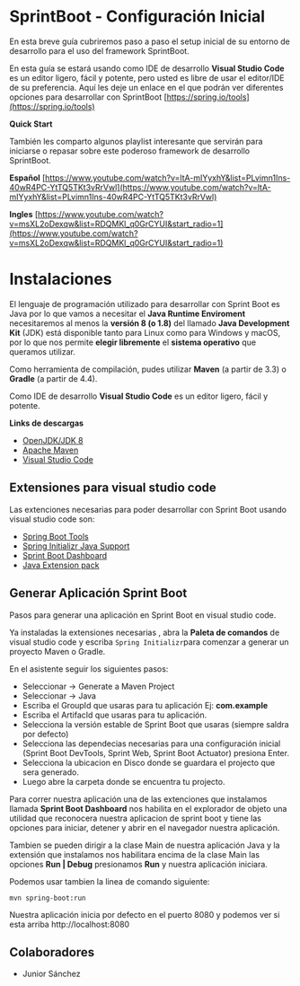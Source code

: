 # SprintBoot - Configuración Inicial

En esta breve guía cubriremos paso a paso el setup inicial de su entorno de desarrollo para el uso del framework SprintBoot. 

En esta guía se estará usando como IDE de desarrollo **Visual Studio Code**  es un editor ligero, fácil y potente, pero usted es libre de usar el editor/IDE de su preferencia. Aquí les deje un enlace en el que podrán ver diferentes opciones para desarrollar con SprintBoot  [https://spring.io/tools](https://spring.io/tools)

**Quick Start** 

También les comparto algunos playlist interesante que servirán para iniciarse o repasar sobre este poderoso framework de desarrollo SprintBoot.

**Español**
[https://www.youtube.com/watch?v=ltA-mIYyxhY&list=PLvimn1Ins-40wR4PC-YtTQ5TKt3vRrVwl](https://www.youtube.com/watch?v=ltA-mIYyxhY&list=PLvimn1Ins-40wR4PC-YtTQ5TKt3vRrVwl)

**Ingles**
[https://www.youtube.com/watch?v=msXL2oDexqw&list=RDQMKl_q0GrCYUI&start_radio=1](https://www.youtube.com/watch?v=msXL2oDexqw&list=RDQMKl_q0GrCYUI&start_radio=1) 

# Instalaciones

El lenguaje de programación utilizado para desarrollar con Sprint Boot es Java por lo que vamos a necesitar el **Java Runtime Enviroment** necesitaremos al menos  la **versión 8 (o 1.8)** del llamado **Java Development Kit** (JDK) está disponible tanto para Linux como para Windows y macOS, por lo que nos permite **elegir libremente** el **sistema operativo** que queramos utilizar.

Como herramienta de compilación, pudes utilizar **Maven** (a partir de 3.3) o **Gradle** (a partir de 4.4).

 Como IDE de desarrollo **Visual Studio Code**  es un editor ligero, fácil y potente.
 
**Links de descargas**
- [OpenJDK/JDK 8 ](https://www.oracle.com/java/technologies/javase-jdk8-downloads.html)
- [Apache Maven](https://maven.apache.org/)
 - [Visual Studio Code](https://code.visualstudio.com/)

## Extensiones para visual studio code

Las extenciones necesarias para poder desarrollar con Sprint Boot usando visual studio code son:

- [Spring Boot Tools](https://marketplace.visualstudio.com/items?itemName=Pivotal.vscode-spring-boot)
- [Spring Initializr Java Support](https://marketplace.visualstudio.com/items?itemName=vscjava.vscode-spring-initializr)
- [Sprint Boot Dashboard](https://marketplace.visualstudio.com/items?itemName=vscjava.vscode-spring-boot-dashboard)
- [Java Extension pack](https://marketplace.visualstudio.com/items?itemName=vscjava.vscode-java-pack)

## Generar Aplicación Sprint Boot

Pasos para generar una aplicación en Sprint Boot en visual studio code.

Ya instaladas la extensiones necesarias , abra la **Paleta de comandos** de visual studio code y escriba `Spring Initializr`para comenzar a generar un proyecto Maven o Gradle.

En el asistente seguir los siguientes pasos:

- Seleccionar -> Generate a Maven Project
- Seleccionar -> Java
- Escriba el GroupId que usaras para tu aplicación Ej: **com.example**
- Escriba el ArtifacId que usaras para tu aplicación.
- Selecciona la versión estable de Sprint Boot que usaras (siempre saldra por defecto)
- Selecciona las dependecias necesarias para una configuración inicial (Sprint Boot DevTools, Sprint Web, Sprint Boot Actuator) presiona Enter.
- Selecciona la ubicacion en Disco donde se guardara el projecto que sera generado.
- Luego abre la carpeta donde se encuentra tu projecto.

Para correr nuestra aplicación una de las extenciones que instalamos llamada **Sprint Boot Dashboard** nos habilita en el explorador de objeto una utilidad que reconocera nuestra aplicacion de sprint boot y tiene las opciones para iniciar, detener y abrir en el navegador nuestra aplicación.

Tambien se pueden dirigir a la clase Main de nuestra aplicación Java y la extensión que instalamos nos habilitara encima de la clase Main las opciones **Run | Debug** presionamos **Run** y nuestra aplicación iniciara.

Podemos usar tambien la linea de comando siguiente:
````
mvn spring-boot:run
````

Nuestra aplicación inicia por defecto en el puerto 8080 y podemos ver si esta arriba http://localhost:8080

## Colaboradores

- Junior Sánchez

